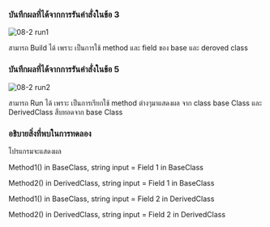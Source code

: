 ### บันทึกผลที่ได้จากการรันคำสั่งในข้อ 3
![08-2 run1](https://github.com/kanoksiriboonkam/03376836-OOP-2566-Lab-08/assets/144196048/a353208c-7e1f-4071-8cfc-faa9818ebc02)

สามารถ Build ได้ เพราะ เป็นการใช้ method และ field ของ base และ deroved class
### บันทึกผลที่ได้จากการรันคำสั่งในข้อ 5
![08-2 run2](https://github.com/kanoksiriboonkam/03376836-OOP-2566-Lab-08/assets/144196048/2908083a-22b1-4f45-ac47-aac15f1cf458)

สามารถ Run ได้ เพราะ เป็นการเรียกใช้ method ต่างๆมาแสดงผล จาก class base Class และ DerivedClass สืบทอดจาก base Class
### อธิบายสิ่งที่พบในการทดลอง
โปรแกรมจะแสดงผล

Method1() in BaseClass, string input = Field 1 in BaseClass

Method2() in DerivedClass, string input = Field 1 in BaseClass

Method1() in BaseClass, string input = Field 2 in DerivedClass

Method2() in DerivedClass, string input = Field 2 in DerivedClass
